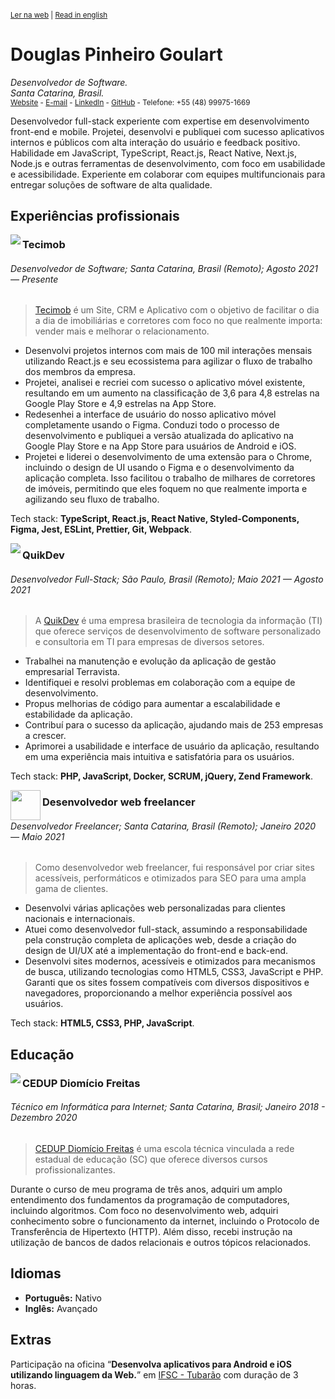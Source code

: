 <sup>

[Ler na web](https://github.com/doougui/resume/blob/master/PT-BR.md) | [Read in english](https://github.com/doougui/resume/blob/master/EN-US.md)

</sup>

# Douglas Pinheiro Goulart

_Desenvolvedor de Software._  
_Santa Catarina, Brasil._  
<sub>[Website](https://douglasgoulart.com/) - [E-mail](douglaspigoulart@gmail.com) - [LinkedIn](https://linkedin.com/in/douglaspigoulart/) - [GitHub](https://github.com/doougui) - Telefone: +55 (48) 99975-1669</sub>

Desenvolvedor full-stack experiente com expertise em desenvolvimento front-end e mobile. Projetei, desenvolvi e publiquei com sucesso aplicativos internos e públicos com alta interação do usuário e feedback positivo. Habilidade em JavaScript, TypeScript, React.js, React Native, Next.js, Node.js e outras ferramentas de desenvolvimento, com foco em usabilidade e acessibilidade. Experiente em colaborar com equipes multifuncionais para entregar soluções de software de alta qualidade.

## Experiências profissionais

<img src="https://user-images.githubusercontent.com/44846329/232336807-b81fe5e3-b5b5-4b31-96c2-fe634507630e.png" align="left" />

### Tecimob

###### Desenvolvedor de Software; Santa Catarina, Brasil (Remoto); Agosto 2021 — Presente

> [Tecimob](https://tecimob.com.br/) é um Site, CRM e Aplicativo com o objetivo de facilitar o dia a dia de imobiliárias e corretores com foco no que realmente importa: vender mais e melhorar o relacionamento.

- Desenvolvi projetos internos com mais de 100 mil interações mensais utilizando React.js e seu ecossistema para agilizar o fluxo de trabalho dos membros da empresa.
- Projetei, analisei e recriei com sucesso o aplicativo móvel existente, resultando em um aumento na classificação de 3,6 para 4,8 estrelas na Google Play Store e 4,9 estrelas na App Store.
- Redesenhei a interface de usuário do nosso aplicativo móvel completamente usando o Figma. Conduzi todo o processo de desenvolvimento e publiquei a versão atualizada do aplicativo na Google Play Store e na App Store para usuários de Android e iOS.
- Projetei e liderei o desenvolvimento de uma extensão para o Chrome, incluindo o design de UI usando o Figma e o desenvolvimento da aplicação completa. Isso facilitou o trabalho de milhares de corretores de imóveis, permitindo que eles foquem no que realmente importa e agilizando seu fluxo de trabalho.

Tech stack: **TypeScript, React.js, React Native, Styled-Components, Figma, Jest, ESLint, Prettier, Git, Webpack**.

<img src="https://user-images.githubusercontent.com/44846329/232336837-1863a906-1e7b-4a10-9b6a-b7e3aff81623.png" align="left" />

### QuikDev

###### Desenvolvedor Full-Stack; São Paulo, Brasil (Remoto); Maio 2021 — Agosto 2021

> A [QuikDev](https://quikdev.com.br/) é uma empresa brasileira de tecnologia da informação (TI) que oferece serviços de desenvolvimento de software personalizado e consultoria em TI para empresas de diversos setores.

- Trabalhei na manutenção e evolução da aplicação de gestão empresarial Terravista.
- Identifiquei e resolvi problemas em colaboração com a equipe de desenvolvimento.
- Propus melhorias de código para aumentar a escalabilidade e estabilidade da aplicação.
- Contribuí para o sucesso da aplicação, ajudando mais de 253 empresas a crescer.
- Aprimorei a usabilidade e interface de usuário da aplicação, resultando em uma experiência mais intuitiva e satisfatória para os usuários.

Tech stack: **PHP, JavaScript, Docker, SCRUM, jQuery, Zend Framework**.

<img src="https://douglasgoulart.com/img/icon-192.png" width="48" align="left" />

### Desenvolvedor web freelancer

###### Desenvolvedor Freelancer; Santa Catarina, Brasil (Remoto); Janeiro 2020 — Maio 2021

> Como desenvolvedor web freelancer, fui responsável por criar sites acessíveis, performáticos e otimizados para SEO para uma ampla gama de clientes.

- Desenvolvi várias aplicações web personalizadas para clientes nacionais e internacionais.
- Atuei como desenvolvedor full-stack, assumindo a responsabilidade pela construção completa de aplicações web, desde a criação do design de UI/UX até a implementação do front-end e back-end.
- Desenvolvi sites modernos, acessíveis e otimizados para mecanismos de busca, utilizando tecnologias como HTML5, CSS3, JavaScript e PHP. Garanti que os sites fossem compatíveis com diversos dispositivos e navegadores, proporcionando a melhor experiência possível aos usuários.

Tech stack: **HTML5, CSS3, PHP, JavaScript**.

## Educação

<img src="https://user-images.githubusercontent.com/44846329/232353960-119b79b5-bb3c-480f-95e7-85a0c00fd95d.png" align="left" />

### CEDUP Diomício Freitas

###### Técnico em Informática para Internet; Santa Catarina, Brasil; Janeiro 2018 - Dezembro 2020

> [CEDUP Diomício Freitas](https://ceduptubarao.com.br/) é uma escola técnica vinculada a rede estadual de educação (SC) que oferece diversos cursos profissionalizantes.

Durante o curso de meu programa de três anos, adquiri um amplo entendimento dos fundamentos da programação de computadores, incluindo algoritmos. Com foco no desenvolvimento web, adquiri conhecimento sobre o funcionamento da internet, incluindo o Protocolo de Transferência de Hipertexto (HTTP). Além disso, recebi instrução na utilização de bancos de dados relacionais e outros tópicos relacionados.

## Idiomas

- **Português:** Nativo
- **Inglês:** Avançado

## Extras

Participação na oficina “**Desenvolva aplicativos para Android e iOS utilizando linguagem da Web.**” em [IFSC - Tubarão](https://www.ifsc.edu.br/web/campus-tubarao) com duração de 3 horas.
